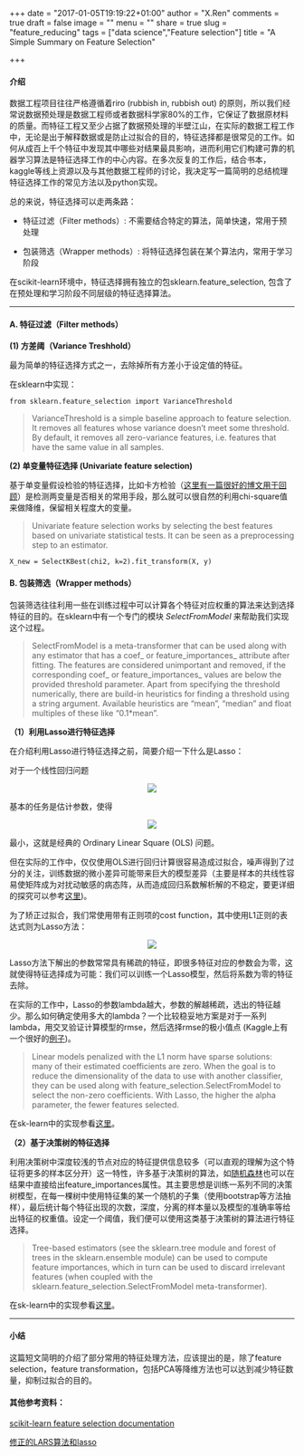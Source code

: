 +++
date = "2017-01-05T19:19:22+01:00"
author = "X.Ren"
comments = true
draft = false
image = ""
menu = ""
share = true
slug = "feature_reducing"
tags = ["data science","Feature selection"]
title = "A Simple Summary on Feature Selection"

+++

#### 介绍

数据工程项目往往严格遵循着riro (rubbish in, rubbish out) 的原则，所以我们经常说数据预处理是数据工程师或者数据科学家80%的工作，它保证了数据原材料的质量。而特征工程又至少占据了数据预处理的半壁江山，在实际的数据工程工作中，无论是出于解释数据或是防止过拟合的目的，特征选择都是很常见的工作。如何从成百上千个特征中发现其中哪些对结果最具影响，进而利用它们构建可靠的机器学习算法是特征选择工作的中心内容。在多次反复的工作后，结合书本，kaggle等线上资源以及与其他数据工程师的讨论，我决定写一篇简明的总结梳理特征选择工作的常见方法以及python实现。

总的来说，特征选择可以走两条路：

- 特征过滤（Filter methods）: 不需要结合特定的算法，简单快速，常用于预处理

- 包装筛选（Wrapper methods）: 将特征选择包装在某个算法内，常用于学习阶段

在scikit-learn环境中，特征选择拥有独立的包sklearn.feature_selection, 包含了在预处理和学习阶段不同层级的特征选择算法。  

***  

#### A. 特征过滤（Filter methods）
  
**(1) 方差阈（Variance Treshhold）**  

最为简单的特征选择方式之一，去除掉所有方差小于设定值的特征。  

在sklearn中实现：

	from sklearn.feature_selection import VarianceThreshold  

> VarianceThreshold is a simple baseline approach to feature selection. It removes all features whose variance doesn’t meet some threshold. By default, it removes all zero-variance features, i.e. features that have the same value in all samples.  
  


**(2) 单变量特征选择 (Univariate feature selection)**  

基于单变量假设检验的特征选择，比如卡方检验（[这里有一篇很好的博文用于回顾](https://segmentfault.com/a/1190000003719712)）是检测两变量是否相关的常用手段，那么就可以很自然的利用chi-square值来做降维，保留相关程度大的变量。

> Univariate feature selection works by selecting the best features based on univariate statistical tests. It can be seen as a preprocessing step to an estimator.  


  
	X_new = SelectKBest(chi2, k=2).fit_transform(X, y)  


#### B. 包装筛选（Wrapper methods）  

包装筛选往往利用一些在训练过程中可以计算各个特征对应权重的算法来达到选择特征的目的。在sklearn中有一个专门的模块 *SelectFromModel* 来帮助我们实现这个过程。

> SelectFromModel is a meta-transformer that can be used along with any estimator that has a coef_ or feature_importances_ attribute after fitting. The features are considered unimportant and removed, if the corresponding coef_ or feature_importances_ values are below the provided threshold parameter. Apart from specifying the threshold numerically, there are build-in heuristics for finding a threshold using a string argument. Available heuristics are “mean”, “median” and float multiples of these like “0.1*mean”.  

**（1）利用Lasso进行特征选择**  

在介绍利用Lasso进行特征选择之前，简要介绍一下什么是Lasso：  

对于一个线性回归问题  

<div  align="center">    
<img src="http://7xro3y.com1.z0.glb.clouddn.com/equation.png" align=center />  
</div>  

基本的任务是估计参数，使得

<div  align="center">    
<img src="http://7xro3y.com1.z0.glb.clouddn.com/equation-3.png" align=center />  
</div>  

最小，这就是经典的 Ordinary Linear Square (OLS) 问题。  

但在实际的工作中，仅仅使用OLS进行回归计算很容易造成过拟合，噪声得到了过分的关注，训练数据的微小差异可能带来巨大的模型差异（主要是样本的共线性容易使矩阵成为对扰动敏感的病态阵，从而造成回归系数解析解的不稳定，要更详细的探究可以参考[这里](https://www.zhihu.com/question/38121173))。  

为了矫正过拟合，我们常使用带有正则项的cost function，其中使用L1正则的表达式则为Lasso方法：  

<div  align="center">    
<img src="http://7xro3y.com1.z0.glb.clouddn.com/equation-4.png" align=center />  
</div> 

Lasso方法下解出的参数常常具有稀疏的特征，即很多特征对应的参数会为零，这就使得特征选择成为可能：我们可以训练一个Lasso模型，然后将系数为零的特征去除。  

在实际的工作中，Lasso的参数lambda越大，参数的解越稀疏，选出的特征越少。那么如何确定使用多大的lambda？一个比较稳妥地方案是对于一系列lambda，用交叉验证计算模型的rmse，然后选择rmse的极小值点 (Kaggle上有一个很好的[例子](https://www.kaggle.com/apapiu/house-prices-advanced-regression-techniques/regularized-linear-models))。

> Linear models penalized with the L1 norm have sparse solutions: many of their estimated coefficients are zero. When the goal is to reduce the dimensionality of the data to use with another classifier, they can be used along with feature_selection.SelectFromModel to select the non-zero coefficients. With Lasso, the higher the alpha parameter, the fewer features selected.  

在sk-learn中的实现参看[这里](http://scikit-learn.org/stable/modules/generated/sklearn.linear_model.Lasso.html)。

**（2）基于决策树的特征选择**  

利用决策树中深度较浅的节点对应的特征提供信息较多（可以直观的理解为这个特征将更多的样本区分开）这一特性，许多基于决策树的算法，如[随机森林](http://scikit-learn.org/stable/modules/generated/sklearn.ensemble.RandomForestClassifier.html)也可以在结果中直接给出feature_importances属性。其主要思想是训练一系列不同的决策树模型，在每一棵树中使用特征集的某一个随机的子集（使用bootstrap等方法抽样），最后统计每个特征出现的次数，深度，分离的样本量以及模型的准确率等给出特征的权重值。设定一个阈值，我们便可以使用这类基于决策树的算法进行特征选择。

> Tree-based estimators (see the sklearn.tree module and forest of trees in the sklearn.ensemble module) can be used to compute feature importances, which in turn can be used to discard irrelevant features (when coupled with the sklearn.feature_selection.SelectFromModel meta-transformer).  

在sk-learn中的实现参看[这里](http://scikit-learn.org/stable/modules/generated/sklearn.ensemble.RandomForestClassifier.html)。

***  

#### 小结

这篇短文简明的介绍了部分常用的特征处理方法，应该提出的是，除了feature selection，feature transformation，包括PCA等降维方法也可以达到减少特征数量，抑制过拟合的目的。

#### 其他参考资料： 

[scikit-learn feature selection documentation](http://scikit-learn.org/stable/modules/feature_selection.html)  

[修正的LARS算法和lasso](http://cos.name/2011/04/modified-lars-and-lasso/)